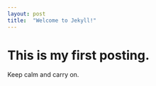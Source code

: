 ```yaml
---
layout: post
title:  "Welcome to Jekyll!"
---
```


# This is my first posting.

Keep calm and carry on.
